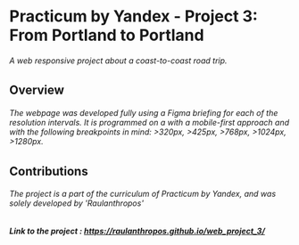 # Practicum by Yandex - Project 3: From Portland to Portland

###### A web responsive project about a coast-to-coast road trip.

## Overview

###### The webpage was developed fully using a Figma briefing for each of the resolution intervals. It is programmed on a with a mobile-first approach and with the following breakpoints in mind: >320px, >425px, >768px, >1024px, >1280px.

## Contributions

###### The project is a part of the curriculum of Practicum by Yandex, and was solely developed by 'Raulanthropos'

##### Link to the project : https://raulanthropos.github.io/web_project_3/
